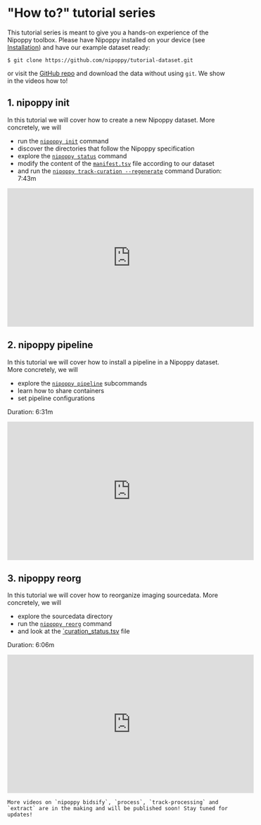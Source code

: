 # "How to?" tutorial series

This tutorial series is meant to give you a hands-on experience of the Nipoppy toolbox. Please have Nipoppy installed on your device (see [Installation](../../overview/installation.md)) and have our example dataset ready:

```{code-block} console
$ git clone https://github.com/nipoppy/tutorial-dataset.git
```

or visit the [GitHub repo](https://github.com/nipoppy/tutorial-dataset) and download the data without using `git`. We show in the videos how to!

## 1. nipoppy init

In this tutorial we will cover how to create a new Nipoppy dataset. More concretely, we will
- run the [`nipoppy init`](../../cli_reference/init.rst) command
- discover the directories that follow the Nipoppy specification
- explore the [`nipoppy status`](../../cli_reference/status.rst) command
- modify the content of the [`manifest.tsv`](../../explanations/manifest.md) file according to our dataset
- and run the [`nipoppy track-curation --regenerate`](../../cli_reference/track_curation.rst) command
Duration: 7:43m

<iframe width="560" height="315" src="https://www.youtube.com/embed/POHCcIHEezE?si=HYgD75sE0kwY0wIu" title="YouTube video player" frameborder="0" allow="accelerometer; autoplay; clipboard-write; encrypted-media; gyroscope; picture-in-picture; web-share" referrerpolicy="strict-origin-when-cross-origin" allowfullscreen></iframe>

## 2. nipoppy pipeline

In this tutorial we will cover how to install a pipeline in a Nipoppy dataset. More concretely, we will
- explore the [`nipoppy pipeline`](../../cli_reference/pipeline_install.rst) subcommands
- learn how to share containers
- set pipeline configurations

Duration: 6:31m

<iframe width="560" height="315" src="https://www.youtube.com/embed/5egRvhzQR2g?si=P6FChitCH2qbkTOK" title="YouTube video player" frameborder="0" allow="accelerometer; autoplay; clipboard-write; encrypted-media; gyroscope; picture-in-picture; web-share" referrerpolicy="strict-origin-when-cross-origin" allowfullscreen></iframe>

## 3. nipoppy reorg

In this tutorial we will cover how to reorganize imaging sourcedata. More concretely, we will
- explore the sourcedata directory
- run the [`nipoppy reorg`](../../cli_reference/reorg.rst) command
- and look at the [`curation_status.tsv](../../glossary.md) file

Duration: 6:06m

<iframe width="560" height="315" src="https://www.youtube.com/embed/udA0FxuMJoc?si=miTxSK9MTpbgvWbl" title="YouTube video player" frameborder="0" allow="accelerometer; autoplay; clipboard-write; encrypted-media; gyroscope; picture-in-picture; web-share" referrerpolicy="strict-origin-when-cross-origin" allowfullscreen></iframe>

```{attention}
More videos on `nipoppy bidsify`, `process`, `track-processing` and `extract` are in the making and will be published soon! Stay tuned for updates!
```
